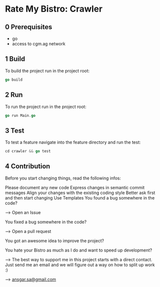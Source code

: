 # Rate My Bistro: Crawler

## 0 Prerequisites

 * go
 * access to cgm.ag network

## 1 Build
To build the project run in the project root:
```go
go build
```

## 2 Run
To run the project run in the project root:
```go
go run Main.go
```

## 3 Test
To test a feature navigate into the feature directory and run the test:
```go
cd crawler && go test
```

## 4 Contribution
Before you start changing things, read the following infos:

Please document any new code
Express changes in semantic commit messages
Align your changes with the existing coding style
Better ask first and then start changing
Use Templates
You found a bug somewhere in the code?

--> Open an Issue

You fixed a bug somewhere in the code?

--> Open a pull request

You got an awesome idea to improve the project?

You hate your Bistro as much as I do and want to speed up development?

--> The best way to support me in this project starts with a direct contact. Just send me an email and we will figure out a way on how to split up work :)

--> ansgar.sa@gmail.com